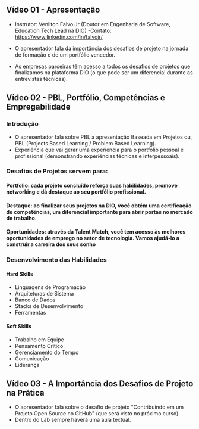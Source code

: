 ## Vídeo 01 - Apresentação

- Instrutor: Venilton Falvo Jr (Doutor em Engenharia de Software, Education Tech Lead na DIO)
-Contato: https://www.linkedin.com/in/falvojr/

- O apresentador fala da importância dos desafios de projeto na jornada de formação e de um portfólio vencedor. 
- As empresas parceiras têm acesso a todos os desafios de projetos que finalizamos na plataforma DIO (o que pode ser um diferencial durante as entrevistas técnicas).

## Vídeo 02 - PBL, Portfólio, Competências e Empregabilidade

### Introdução

- O apresentador fala sobre PBL a apresentação Baseada em Projetos ou, PBL (Projects Based Learning / Problem Based Learning).
- Experiência que vai gerar uma experiência para o portfolio pessoal e profissional (demonstrando experiências técnicas e interpessoais).

###  Desafios de Projetos servem para:

#### __Portfolio__: cada projeto concluído reforça suas **habilidades**, promove **networking** e dá **destaque** ao seu portfólio profissional.

#### __Destaque__: ao finalizar seus projetos na DIO, você obtém uma **certificação de competências**, um diferencial importante para abrir portas no mercado de trabalho.

#### __Oportunidades__: através da **Talent Match**, você tem acesso às melhores oportunidades de emprego no setor de tecnologia. Vamos ajudá-lo a construir a carreira dos seus sonho

### Desenvolvimento das Habilidades

#### Hard Skills

- Linguagens de Programação  
- Arquiteturas de Sistema  
- Banco de Dados  
- Stacks de Desenvolvimento  
- Ferramentas  

#### Soft Skills

- Trabalho em Equipe  
- Pensamento Crítico  
- Gerenciamento do Tempo  
- Comunicação  
- Liderança

## Vídeo 03 - A Importância dos Desafios de Projeto na Prática

- O apresentador fala sobre o desafio de projeto "Contribuindo em um Projeto Open Source no GitHub" (que será visto no próximo curso).
- Dentro do Lab sempre haverá uma aula textual.



